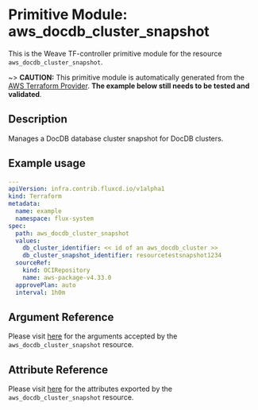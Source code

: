 
# Primitive Module: aws_docdb_cluster_snapshot

This is the Weave TF-controller primitive module for the resource `aws_docdb_cluster_snapshot`.

~> **CAUTION:** This primitive module is automatically generated from the [AWS Terraform Provider](https://registry.terraform.io/providers/hashicorp/aws/latest/docs/resources/docdb_cluster_snapshot). **The example below still needs to be tested and validated**.

## Description

Manages a DocDB database cluster snapshot for DocDB clusters.

## Example usage

```yaml
---
apiVersion: infra.contrib.fluxcd.io/v1alpha1
kind: Terraform
metadata:
  name: example
  namespace: flux-system
spec:
  path: aws_docdb_cluster_snapshot
  values:
    db_cluster_identifier: << id of an aws_docdb_cluster >>
    db_cluster_snapshot_identifier: resourcetestsnapshot1234
  sourceRef:
    kind: OCIRepository
    name: aws-package-v4.33.0
  approvePlan: auto
  interval: 1h0m
```

## Argument Reference

Please visit [here](https://registry.terraform.io/providers/hashicorp/aws/latest/docs/resources/docdb_cluster_snapshot#argument-reference) for the arguments accepted by the `aws_docdb_cluster_snapshot` resource.

## Attribute Reference

Please visit [here](https://registry.terraform.io/providers/hashicorp/aws/latest/docs/resources/docdb_cluster_snapshot#attributes-reference) for the attributes exported by the `aws_docdb_cluster_snapshot` resource.
